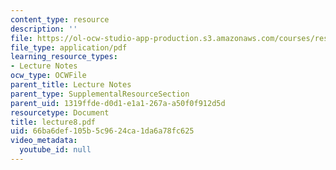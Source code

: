 ```yaml
---
content_type: resource
description: ''
file: https://ol-ocw-studio-app-production.s3.amazonaws.com/courses/res-14-001-abdul-latif-jameel-poverty-action-lab-executive-training-evaluating-social-programs-2009-spring-2009/66ba6def105b5c9624ca1da6a78fc625_lecture8.pdf
file_type: application/pdf
learning_resource_types:
- Lecture Notes
ocw_type: OCWFile
parent_title: Lecture Notes
parent_type: SupplementalResourceSection
parent_uid: 1319ffde-d0d1-e1a1-267a-a50f0f912d5d
resourcetype: Document
title: lecture8.pdf
uid: 66ba6def-105b-5c96-24ca-1da6a78fc625
video_metadata:
  youtube_id: null
---
```

